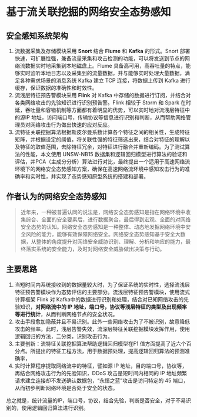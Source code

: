 # 基于流关联挖掘的网络安全态势感知

## 安全感知系统架构

1. 流数据采集及存储模块采用 **Snort** 结合 **Flume** 和 **Kafka** 的形式。Snort 部署快速，可扩展性强，兼备流量采集和攻击检测的功能，可以将发送到节点的网络流数据实时地采集到本地磁盘上。Flume 具备高可用，高吞吐量的特点，能够实时监听本地日志以及采集到的流量数据，并与能够实时处理大量数据，满足各种需求场景的消息系统 Kafka 建立 TCP 连接，将数据上传到 Kafka 进行缓存，保证数据的准确性和时效性。 
2. 流浅层特征预告警模块采用 **Flink** 对 Kafka 中存储的数据进行订阅，并结合对各类网络攻击的先验知识进行识别预告警。Flink 相较于 Storm 和 Spark 在时延，吞吐量和容错机制等方面都有着明显的优势，可以实时地对流浅层特征中的源IP 地址，访问端口号，传输协议等信息进行识别和判断，从而帮助网络管理员对网络攻击行为做出快速的应对反应。
3. 流特征关联挖掘算法根据斯皮尔曼系数计算各个特征之间的相关性，生成特征矩阵，并根据设定的阈值，将关联性强的特征筛选出来，结合对特征的理解以及特征的取值范围，去除特征冗余，对特征进行融合并重新编码。为了测试算法的性能，本文使用 UNSW-NB15 数据集和逻辑回归模型进行算法的验证和评估，并PCA（主成分分析）算法进行对比，最终提出一个适用于高速网络流环境下的网络安全态势感知方案，确保在高速网络流环境中感知攻击行为的准确率和实时性，并实现了态势感知原型系统的搭建和部署。 

## 作者认为的网络安全态势感知

> 近年来，一种被普遍认同的说法是，网络安全态势感知是指在网络环境中收集综合、全面的安全要素后，进行数据聚合，最后得到宏观、全面的对网络安全态势的认知。网络安全态势感知是一种整体、动态地发掘网络环境中安全风险的能力，能够有效保障网络安全。网络安全态势感知基于安全大数据，从整体的角度提升对网络安全威胁识别、理解、分析和响应的能力，最终落实系统的安全能力，及时对网络安全威胁做出决策与行动。 

## 主要思路

1. 当短时间内系统接收到的数据量较大时，为了保证系统的实时性，选择流浅层特征预告警模块作为态势评估的主要部分。流浅层特征预告警模块，使用流式计算框架 Flink 对 Kafka中的数据进行识别和处理，结合对已知网络攻击的先验知识，**对网络流中的 IP 地址，端口号，协议等浅层特征的类型及出现频率等进行统计**，从而判断网络节点的安全状况。
2. 攻击手段愈加隐蔽并且不易识别。此外一些网络攻击为了不被识别，故意降低攻击的频率。此时，浅层告警失效，流深层特征关联挖掘模块发挥作用，使用逻辑回归的方法，二分类，识别攻击行为。
3. 主要创新：流特征关联挖掘算法帮助逻辑回归模型在F1 值方面提高了近六个百分点。所提出的特征工程方法，用于数据预处理，提高逻辑回归算法的预测准确率，
4. 实时计算程序提取网络流中的特征，譬如源 IP 地址，目的端口号，协议等，再结合网络攻击行为的先验知识，DDoS 攻击是短时间内相同的 IP 地址频繁请求建立连接却不发送确认数据包，“永恒之蓝”攻击是访问特定的 45 端口，从而初步判断网络环境是否处于安全的状态。

总之就是，统计流量的IP，端口号，协议，结合先验，判断是否安全，对于不易识别的，使用逻辑回归算法进行识别。
